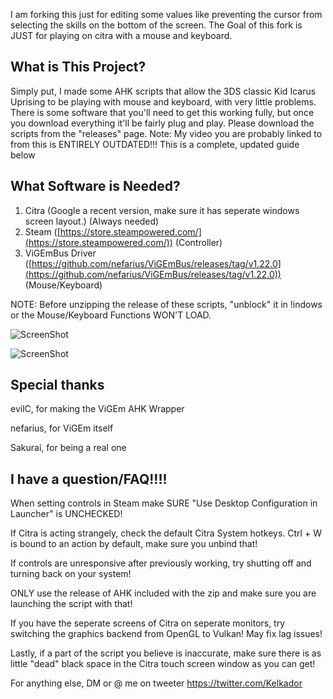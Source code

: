 I am forking this just for editing some values like preventing the cursor from selecting the skills on the bottom of the screen.
The Goal of this fork is JUST for playing on citra with a mouse and keyboard.


## What is This Project?
Simply put, I made some AHK scripts that allow the 3DS classic Kid Icarus Uprising to be playing with mouse and keyboard, with very little problems. There is some software that you'll need to get this working fully, but once you download everything it'll be fairly plug and play. Please download the scripts from the "releases" page. Note: My video you are probably linked to from this is ENTIRELY OUTDATED!!! This is a complete, updated guide below

## What Software is Needed?
1. Citra (Google a recent version, make sure it has seperate windows screen layout.) (Always needed)
2. Steam ([https://store.steampowered.com/](https://store.steampowered.com/)) (Controller)
3. ViGEmBus Driver ([https://github.com/nefarius/ViGEmBus/releases/tag/v1.22.0](https://github.com/nefarius/ViGEmBus/releases/tag/v1.22.0)) (Mouse/Keyboard)

NOTE: Before unzipping the release of these scripts, "unblock" it in !indows or the Mouse/Keyboard Functions WON'T LOAD.

![ScreenShot](https://i.imgur.com/hL90WgX.png)

![ScreenShot](https://i.imgur.com/e2YruCf.png)



## Special thanks

evilC, for making the ViGEm AHK Wrapper

nefarius, for ViGEm itself

Sakurai, for being a real one

## I have a question/FAQ!!!!

When setting controls in Steam make SURE "Use Desktop Configuration in Launcher" is UNCHECKED!

If Citra is acting strangely, check the default Citra System hotkeys. Ctrl + W is bound to an action by default, make sure you unbind that!

If controls are unresponsive after previously working, try shutting off and turning back on your system!

ONLY use the release of AHK included with the zip and make sure you are launching the script with that!

If you have the seperate screens of Citra on seperate monitors, try switching the graphics backend from OpenGL to Vulkan! May fix lag issues!

Lastly, if a part of the script you believe is inaccurate, make sure there is as little "dead" black space in the Citra touch screen window as you can get!

For anything else, DM or @ me on tweeter https://twitter.com/Kelkador
